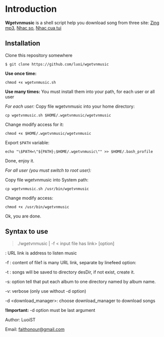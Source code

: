 # Introduction

**Wgetvnmusic** is a shell script help you download song from three site: 
[Zing mp3][mp3Zing], 
[Nhac so][nhacSo], 
[Nhac cua tui][nhacCuaTui]

[mp3Zing]: http://mp3.zing.vn
[nhacso]: http://nhacso.net
[nhacCuaTui]: http://nhaccuatui.com

## Installation
Clone this repository somewhere

    $ git clone https://github.com/luoi/wgetvnmusic

**Use once time:**

    chmod +x wgetvnmusic.sh

**Use many times:**
You must install them into your path, for each user or all user

*For each user:*
Copy file wgetvnmusic into your home directory:

    cp wgetvnmusic.sh $HOME/.wgetvnmusic/wgetvnmusic

Change modify access for it:

    chmod +x $HOME/.wgetvnmusic/wgetvnmusic

Export `$PATH` variable:

    echo "\$PATH=\"${PATH};$HOME/.wgetvnmusic\"" >> $HOME/.bash_profile

Done, enjoy it.

*For all user (you must switch to root user):*

Copy file wgetvnmusic into System path:

    cp wgetvnmusic.sh /usr/bin/wgetvnmusic

Change modify access:

    chmod +x /usr/bin/wgetvnmusic

Ok, you are done.

## Syntax to use
>./wgetvnmusic <URL link> | -f < input file has link> [option]

: URL link is address to listen music

-f <file1>: content of file1 is many URL link, separate by linefeed
option:

-t <desDir>: songs will be saved to directory desDir, if not exist, create it.

-s: option tell that put each album to one directory named by album name.

-v: verbose (only use without -d option)

-d <download_manager>: choose download_manager to download songs


**!Important:** -d option must be last argument

Author: LuoiST

Email: faithonour@gmail.com
